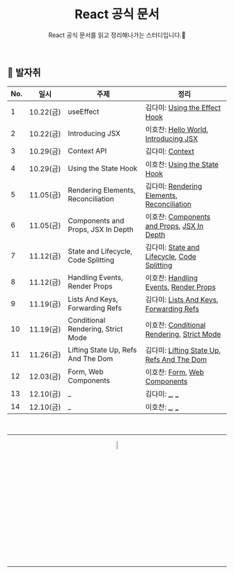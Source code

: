 <div align=center>
<h1> React 공식 문서 </h1>

React 공식 문서를 읽고 정리해나가는 스터디입니다.🌱

</div>

<br />

## 🐾 발자취

<table>
    <thead>
        <tr>
            <th> No. </th>
            <th> 일시 </th>
            <th> 주제 </th>
            <th> 정리 </th>
        </tr>
    </thead>
    <tbody>
        <tr>
            <td> 1 </td>
            <td> 10.22(금) </td>
            <td> useEffect </td>
            <td>  
                김다미: <a href="https://github.com/11st-search-lab/react-lab/blob/master/docs/Using_the_Effect_Hook.md">Using the Effect Hook</a>
            </td>
        </tr>
        <tr>
            <td> 2 </td>
            <td> 10.22(금) </td>
            <td> Introducing JSX </td>
            <td>  
                이호찬: <a href="./docs/Hello_World.md">Hello World</a>, <a href="./docs/Introducing_JSX.md">Introducing JSX</a>
            </td>
        </tr>
        <tr>
            <td> 3 </td>
            <td> 10.29(금) </td>
            <td> Context API </td>
            <td>  
                김다미: <a href="https://github.com/11st-search-lab/react-lab/blob/master/docs/Context.md">Context</a>
            </td>
        </tr>
        <tr>
            <td> 4 </td>
            <td> 10.29(금) </td>
            <td> Using the State Hook </td>
            <td>  
                이호찬: <a href="./docs/Using_the_State_Hook.md">Using the State Hook</a>
            </td>
        </tr>
        <tr>
            <td> 5 </td>
            <td> 11.05(금) </td>
            <td> Rendering Elements, Reconciliation </td>
            <td>  
                김다미: <a href="./docs/rendering-elements.md">Rendering Elements</a>, <a href="./docs/reconciliation.md">Reconciliation</a>
            </td>
        </tr>
        <tr>
            <td> 6 </td>
            <td> 11.05(금) </td>
            <td> Components and Props, JSX In Depth </td>
            <td>  
                이호찬: <a href="./docs/Components_and_Props.md">Components and Props</a>, <a href="./docs/JSX_In_Depth.md">JSX In Depth</a>
            </td>
        </tr>
        <tr>
            <td> 7 </td>
            <td> 11.12(금) </td>
            <td> State and Lifecycle, Code Splitting </td>
            <td>
                김다미: <a href="./docs/State_And_Lifecycle.md">State and Lifecycle</a>, <a href="./docs/Code_Splitting.md">Code Splitting</a>
            </td>
        </tr>
        <tr>
            <td> 8 </td>
            <td> 11.12(금) </td>
            <td> Handling Events, Render Props </td>
            <td>  
                이호찬: <a href="./docs/Handling_Events.md">Handling Events</a>, <a href="./docs/Render_Props.md">Render Props</a>
            </td>
        </tr>
        <tr>
            <td> 9 </td>
            <td> 11.19(금) </td>
            <td> Lists And Keys, Forwarding Refs </td>
            <td>  
                김다미: <a href="./docs/Lists_And_Keys.md">Lists And Keys</a>, 
                <a href="./docs/Forwarding_Refs.md">Forwarding Refs</a>
            </td>
        </tr>
        <tr>
            <td> 10 </td>
            <td> 11.19(금) </td>
            <td> Conditional Rendering, Strict Mode </td>
            <td>  
                이호찬: <a href="./docs/Conditional_Rendering.md">Conditional Rendering</a>, <a href="./docs/Strict_Mode.md">Strict Mode</a>
            </td>
        </tr>
        <tr>
            <td> 11 </td>
            <td> 11.26(금) </td>
            <td> Lifting State Up, Refs And The Dom</td>
            <td>  
                김다미: <a href="#">Lifting State Up</a>, 
                <a href="#">Refs And The Dom</a>
            </td>
        </tr>
        <tr>
            <td> 12 </td>
            <td> 12.03(금) </td>
            <td> Form, Web Components</td>
            <td>  
                이호찬: <a href="./docs/Form.md">Form</a>, <a href="./docs/Web-Components.md">Web Components</a>
            </td>
        </tr>
        <tr>
            <td> 13 </td>
            <td> 12.10(금) </td>
            <td> _ </td>
            <td>  
                김다미: <a href="#">_</a>, 
                <a href="#">_</a>
            </td>
        </tr>
        <tr>
            <td> 14 </td>
            <td> 12.10(금) </td>
            <td> _ </td>
            <td>  
                이호찬: <a href="#">_</a>, <a href="#">_</a>
            </td>
        </tr>
    </tbody>
</table>

<br />
<hr />
<p align="center">
    <img width="7%" alt="_2021-05-12__1 58 58" src="https://user-images.githubusercontent.com/25525648/117926239-69859c00-b333-11eb-88d1-3c59bd5cf166.png">
</p>
<hr />

